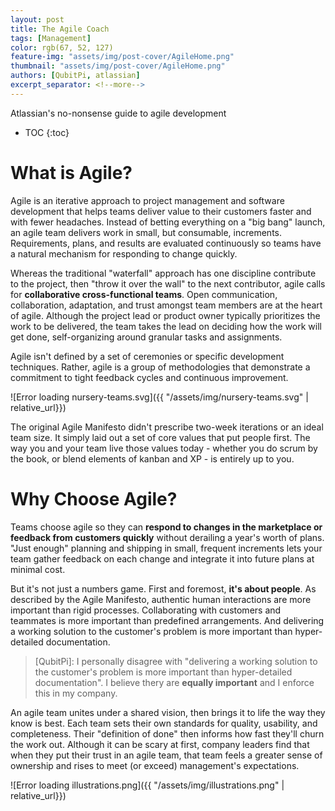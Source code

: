 ```yaml
---
layout: post
title: The Agile Coach
tags: [Management]
color: rgb(67, 52, 127)
feature-img: "assets/img/post-cover/AgileHome.png"
thumbnail: "assets/img/post-cover/AgileHome.png"
authors: [QubitPi, atlassian]
excerpt_separator: <!--more-->
---
```


Atlassian's no-nonsense guide to agile development

<!--more-->

* TOC
{:toc}


What is Agile?
==============

Agile is an iterative approach to project management and software development that helps teams deliver value to their 
customers faster and with fewer headaches. Instead of betting everything on a "big bang" launch, an agile team delivers
work in small, but consumable, increments. Requirements, plans, and results are evaluated continuously so teams have a 
natural mechanism for responding to change quickly. 

Whereas the traditional "waterfall" approach has one discipline contribute to the project, then "throw it over the wall"
to the next contributor, agile calls for **collaborative cross-functional teams**. Open communication, collaboration, 
adaptation, and trust amongst team members are at the heart of agile. Although the project lead or product owner
typically prioritizes the work to be delivered, the team takes the lead on deciding how the work will get done, 
self-organizing around granular tasks and assignments.

Agile isn't defined by a set of ceremonies or specific development techniques. Rather, agile is a group of methodologies 
that demonstrate a commitment to tight feedback cycles and continuous improvement.

![Error loading nursery-teams.svg]({{ "/assets/img/nursery-teams.svg" | relative_url}})

The original Agile Manifesto didn't prescribe two-week iterations or an ideal team size. It simply laid out a set of
core values that put people first. The way you and your team live those values today - whether you do scrum by the book,
or blend elements of kanban and XP - is entirely up to you.


Why Choose Agile?
=================

Teams choose agile so they can **respond to changes in the marketplace or feedback from customers quickly** without 
derailing a year's worth of plans. "Just enough" planning and shipping in small, frequent increments lets your team
gather feedback on each change and integrate it into future plans at minimal cost.

But it's not just a numbers game. First and foremost, **it's about people**. As described by the Agile Manifesto,
authentic human interactions are more important than rigid processes. Collaborating with customers and teammates is more 
important than predefined arrangements. And delivering a working solution to the customer's problem is more important
than hyper-detailed documentation.

> \[QubitPi\]: I personally disagree with "delivering a working solution to the customer's problem is more important
> than hyper-detailed documentation". I believe thery are **equally important** and I enforce this in my company.

An agile team unites under a shared vision, then brings it to life the way they know is best. Each team sets their own 
standards for quality, usability, and completeness. Their "definition of done" then informs how fast they'll churn the
work out. Although it can be scary at first, company leaders find that when they put their trust in an agile team, that
team feels a greater sense of ownership and rises to meet (or exceed) management's expectations.

![Error loading illustrations.png]({{ "/assets/img/illustrations.png" | relative_url}})



